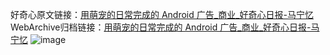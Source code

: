好奇心原文链接：[用萌宠的日常完成的 Android 广告_商业_好奇心日报-马宁忆](https://www.qdaily.com/articles/6074.html)
WebArchive归档链接：[用萌宠的日常完成的 Android 广告_商业_好奇心日报-马宁忆](http://web.archive.org/web/20190623165846/https://www.qdaily.com/articles/6074.html)
![image](http://ww3.sinaimg.cn/large/007d5XDply1g3w9jx0v83j30u02sse81)